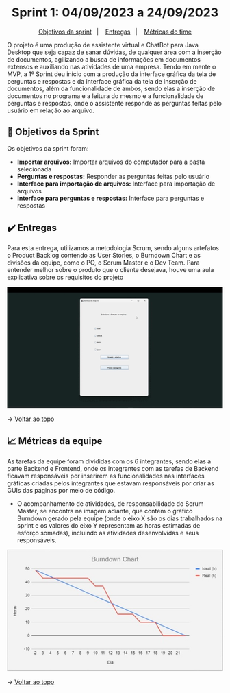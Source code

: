 <span id="topo">

<h1 align="center">Sprint 1: 04/09/2023 a 24/09/2023</h1>

<p align="center">
    <a href="#objetivos">Objetivos da sprint</a> &nbsp |&nbsp &nbsp
    <a href="#entregas">Entregas</a> &nbsp |&nbsp &nbsp
    <a href="#metricas">Métricas do time</a>
</p>


O projeto é uma produção de assistente virtual e ChatBot para Java Desktop que seja capaz de sanar dúvidas, de qualquer área com a inserção de documentos, agilizando a busca de informações em documentos extensos e auxiliando nas atividades de uma empresa. Tendo em mente o MVP, a 1º Sprint deu início com a produção da interface gráfica da tela de perguntas e respostas e da interface gráfica da tela de inserção de documentos, além da funcionalidade de ambos, sendo elas a inserção de documentos no programa e a leitura do mesmo e a funcionalidade de perguntas e respostas, onde o assistente responde as perguntas feitas pelo usuário em relação ao arquivo.

<span id="objetivos">

## 🎯 Objetivos da Sprint

Os objetivos da sprint foram:
- **Importar arquivos:** Importar arquivos do computador para a pasta selecionada
- **Perguntas e respostas:** Responder as perguntas feitas pelo usuário
- **Interface para importação de arquivos:** Interface para importação de arquivos
- **Interface para perguntas e respostas:** Interface para perguntas e respostas

<span id="entregas">

## ✔️ Entregas

Para esta entrega, utilizamos a metodologia Scrum, sendo alguns artefatos o Product Backlog contendo as User Stories, o Burndown Chart e as divisões da equipe, como o PO, o Scrum Master e o Dev Team.
Para entender melhor sobre o produto que o cliente desejava, houve uma aula explicativa sobre os requisitos do projeto

<div align="center">
    
![Gif Sprint 1](./sprint1.gif)
</div>

→ [Voltar ao topo](#topo)

<span id="metricas">

## 📈 Métricas da equipe
As tarefas da equipe foram divididas com os 6 integrantes, sendo elas a parte Backend e Frontend, onde os integrantes com as tarefas de Backend ficavam responsáveis por inserirem as funcionalidades nas interfaces gráficas criadas pelos integrantes que estavam responsáveis por criar as GUIs das páginas por meio de código.
- O acompanhamento de atividades, de responsabilidade do Scrum Master, se encontra na imagem adiante, que contém o gráfico Burndown gerado pela equipe (onde o eixo X são os dias trabalhados na sprint e os valores do eixo Y representam as horas estimadas de esforço somadas), incluindo as atividades desenvolvidas e seus responsáveis.

<div align="center">

![Burndown](./burndown_sprint1.jpeg)
</div>
  
→ [Voltar ao topo](#topo)
